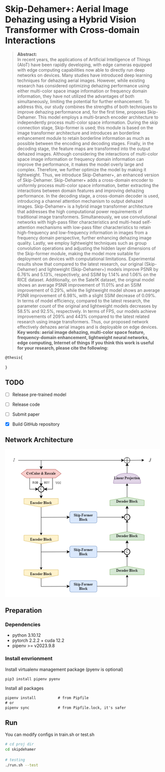 # Skip-Dehamer+: Aerial Image Dehazing using a Hybrid Vision Transformer with Cross-domain Interactions
> **Abstract:**  
> In recent years, the applications of Artificial Intelligence of Things (AIoT) have been rapidly developing, with edge cameras equipped with edge computing capabilities now able to directly run deep networks on devices. Many studies have introduced deep learning techniques for dehazing aerial images. However, while existing research has considered optimizing dehazing performance using either multi-color space image information or frequency domain information, they have not utilized the advantages of both simultaneously, limiting the potential for further enhancement. To address this, our study combines the strengths of both techniques to improve dehazing performance and, for the first time, proposes Skip-Dehamer. This model employs a multi-branch encoder architecture to independently process multi-color space information. During the skip connection stage, Skip-former is used; this module is based on the image transformer architecture and introduces an borderline enhancement module to retain borderline information as much as possible between the encoding and decoding stages. Finally, in the decoding stage, the feature maps are transformed into the output dehazed images. Although considering the interactions of multi-color space image information or frequency domain information can improve the performance, it makes the model overly large and complex. Therefore, we further optimize the model by making it lightweight. Thus, we introduce Skip-Dehamer+, an enhanced version of Skip-Dehamer. Skip-Dehamer+ adds a cross-domain encoder to uniformly process multi-color space information, better extracting the interactions between domain features and improving dehazing performance. In the decoding stage, a cross-domain decoder is used, introducing a channel attention mechanism to output dehazed images. Skip-Dehamer+ is a hybrid image transformer architecture that addresses the high computational power requirements of traditional image transformers. Simultaneously, we use convolutional networks with high-pass filter characteristics and multi-head self-attention mechanisms with low-pass filter characteristics to retain high-frequency and low-frequency information in images from a frequency domain perspective, further enhancing dehazing image quality. Lastly, we employ lightweight techniques such as group convolution operations and adjusting the hidden layer dimensions of the Skip-former module, making the model more suitable for deployment on devices with computational limitations. Experimental results show that compared to the latest research, our original (Skip-Dehamer) and lightweight (Skip-Dehamer+) models improve PSNR by 6.76% and 5.13%, respectively, and SSIM by 1.14% and 1.06% on the RICE dataset. Additionally, on the Sate1K dataset, the original model shows an average PSNR improvement of 11.01% and an SSIM improvement of 0.29%, while the lightweight model shows an average PSNR improvement of 6.98%, with a slight SSIM decrease of 0.09%. In terms of model efficiency, compared to the latest research, the parameter count of the original and lightweight models decreases by 58.5% and 92.5%, respectively. In terms of FPS, our models achieve improvements of 209% and 443% compared to the latest related research using image transformers. Thus, our proposed network effectively dehazes aerial images and is deployable on edge devices.  
> **Key words: aerial image dehazing, multi-color space feature, frequency-domain enhancement, lightweight neural networks, edge computing, Internet of things**
**If you think this work is useful for your research, please cite the following:** 
```
@thesis{

}
```

## TODO
- [ ] Release pre-trained model
- [ ] Release code
- [ ] Submit paper
- [x] Build GitHub repository


## Network Architecture
![image](./poster/Network%20overview.png)

## Preparation
### Dependencies
- python 3.10.12
- pytorch 2.2.2 + cuda 12.2
- pipenv >= v2023.9.8

### Install envrionment
Install virtualenv management package (pyenv is optional)
```shell
pip3 install pipenv pyenv
```
Install all packages
```shell
pipenv install          # from Pipfile
# or
pipenv sync             # from Pipfile.lock, it's safer
```

## Run
You can modify configs in train.sh or test.sh
```bash
# cd proj dir
cd skipdehamer

# testing
./run.sh --test
```